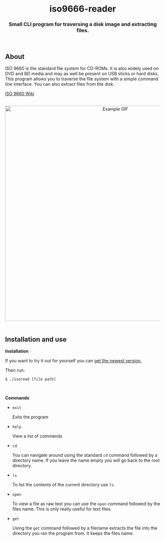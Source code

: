 <br>
<div align="center">
  <h1 align="center">iso9666-reader</h1>
  <h3 align="center">Small CLI program for traversing a disk image and extracting files.</h3>
</div>
<br>

## About

ISO 9660 is the standard file system for CD-ROMs. It is also widely used on DVD and BD media and may as well be present on USB sticks or hard disks. This program allows you to traverse the file system with a simple command line interface. You can also extract files from the disk.

[ISO 9660 Wiki](https://wiki.osdev.org/ISO_9660)

<br>

<div align="center">
  <img src=".github/example.gif" alt="Example GIF" width="700">
</div>

<br>

## Installation and use

**Installation**

If you want to try it out for yourself you can [get the newest version.](https://github.com/jesperkha/iso9660-reader/releases/tag/v1.0.0)

Then run:

```console
$ ./isoread [file path]
```

<br>

**Commands**

- `exit`

  Exits the program

- `help`

  View a list of commands

- `cd`

  You can navigate around using the standard `cd` command followed by a directory name. If you leave the name empty you will go back to the root directory.

- `ls`

  To list the contents of the current directory use `ls`.

- `open`

  To view a file as raw text you can use the `open` command followed by the files name. This is only really useful for text files.

- `get`

  Using the `get` command followed by a filename extracts the file into the directory you ran the program from. It keeps the files name.

